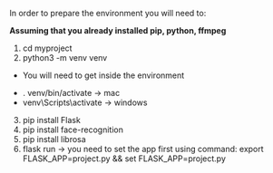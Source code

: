 In order to prepare the environment you will need to:

**Assuming that you already installed pip, python, ffmpeg**

1. cd myproject
2. python3 -m venv venv

- You will need to get inside the environment

* . venv/bin/activate -> mac
* venv\Scripts\activate -> windows

3. pip install Flask
4. pip install face-recognition
5. pip install librosa
6. flask run -> you need to set the app first using command: export FLASK_APP=project.py && set FLASK_APP=project.py
